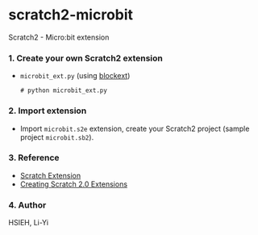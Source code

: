 # scratch2-microbit
Scratch2 - Micro:bit extension

### 1. Create your own Scratch2 extension
* `microbit_ext.py` (using [blockext](https://github.com/blockext/blockext))

    `# python microbit_ext.py`

### 2. Import extension
* Import `microbit.s2e` extension, create your Scratch2 project (sample project `microbit.sb2`).

### 3. Reference
- [Scratch Extension](https://wiki.scratch.mit.edu/wiki/Scratch_Extension)
- [Creating Scratch 2.0 Extensions](https://wiki.scratch.mit.edu/w/images/ExtensionsDoc.HTTP-9-11.pdf)

### 4. Author
HSIEH, Li-Yi
